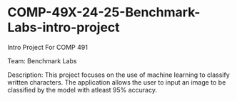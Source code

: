 # COMP-49X-24-25-Benchmark-Labs-intro-project

Intro Project For COMP 491

Team: Benchmark Labs

Description: This project focuses on the use of machine learning to classify written characters.
The application allows the user to input an image to be classified by the model with atleast 95% accuracy.
